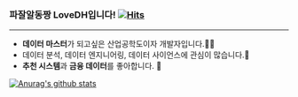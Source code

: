 ### 파잘알동짱 LoveDH입니다! [![Hits](https://hits.seeyoufarm.com/api/count/incr/badge.svg?url=https%3A%2F%2Fgithub.com%2FLoveDH&count_bg=%2379C83D&title_bg=%23555555&icon=&icon_color=%23E7E7E7&title=hits&edge_flat=false)](https://hits.seeyoufarm.com)
---
- **데이터 마스터**가 되고싶은 산업공학도이자 개발자입니다.👨‍💻
- 데이터 분석, 데이터 엔지니어링, 데이터 사이언스에 관심이 많습니다.👾
- **추천 시스템**과 **금융 데이터**를 좋아합니다. 🐢



[![Anurag's github stats](https://github-readme-stats.vercel.app/api?username=LoveDH)](https://github.com/anuraghazra/github-readme-stats)


<!--
**LoveDH/LoveDH** is a ✨ _special_ ✨ repository because its `README.md` (this file) appears on your GitHub profile.

Here are some ideas to get you started:

- 🔭 I’m currently working on ...
- 🌱 I’m currently learning ...
- 👯 I’m looking to collaborate on ...
- 🤔 I’m looking for help with ...
- 💬 Ask me about ...
- 📫 How to reach me: ...
- 😄 Pronouns: ...
- ⚡ Fun fact: ...
-->
